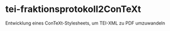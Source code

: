 # tei-fraktionsprotokoll2ConTeXt
Entwicklung eines ConTeXt-Stylesheets, um TEI-XML zu PDF umzuwandeln
